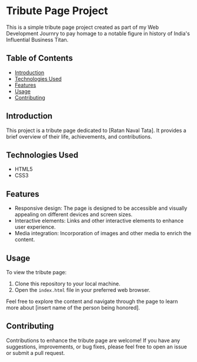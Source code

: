 # Tribute Page Project

This is a simple tribute page project created as part of my Web Development Journry to pay homage to a notable figure in history of India's Influential Business Titan.

## Table of Contents

- [Introduction](#introduction)
- [Technologies Used](#technologies-used)
- [Features](#features)
- [Usage](#usage)
- [Contributing](#contributing)


## Introduction

This project is a tribute page dedicated to [Ratan Naval Tata]. It provides a brief overview of their life, achievements, and contributions.

## Technologies Used

- HTML5
- CSS3

## Features

- Responsive design: The page is designed to be accessible and visually appealing on different devices and screen sizes.
- Interactive elements: Links and  other interactive elements to enhance user experience.
- Media integration: Incorporation of images and other media to enrich the content.

## Usage

To view the tribute page:

1. Clone this repository to your local machine.
2. Open the `index.html` file in your preferred web browser.

Feel free to explore the content and navigate through the page to learn more about [insert name of the person being honored].

## Contributing

Contributions to enhance the tribute page are welcome! If you have any suggestions, improvements, or bug fixes, please feel free to open an issue or submit a pull request.



